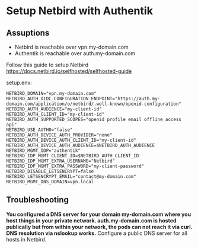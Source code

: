 # Setup Netbird with Authentik

## Assuptions
* Netbird is reachable over vpn.my-domain.com
* Authentik is reachable over auth.my-domain.com

Follow this guide to setup Netbird https://docs.netbird.io/selfhosted/selfhosted-guide

setup.env:
```
NETBIRD_DOMAIN="vpn.my-domain.com"
NETBIRD_AUTH_OIDC_CONFIGURATION_ENDPOINT="https://auth.my-domain.com/application/o/netbird/.well-known/openid-configuration"
NETBIRD_AUTH_AUDIENCE="my-client-id"
NETBIRD_AUTH_CLIENT_ID="my-client-id"
NETBIRD_AUTH_SUPPORTED_SCOPES="openid profile email offline_access api"
NETBIRD_USE_AUTH0="false"
NETBIRD_AUTH_DEVICE_AUTH_PROVIDER="none"
NETBIRD_AUTH_DEVICE_AUTH_CLIENT_ID="my-client-id"
NETBIRD_AUTH_DEVICE_AUTH_AUDIENCE=$NETBIRD_AUTH_AUDIENCE
NETBIRD_MGMT_IDP="authentik"
NETBIRD_IDP_MGMT_CLIENT_ID=$NETBIRD_AUTH_CLIENT_ID
NETBIRD_IDP_MGMT_EXTRA_USERNAME="Netbird"
NETBIRD_IDP_MGMT_EXTRA_PASSWORD="my-client-password"
NETBIRD_DISABLE_LETSENCRYPT=false
NETBIRD_LETSENCRYPT_EMAIL="contact@my-domain.com"
NETBIRD_MGMT_DNS_DOMAIN=vpn.local
```

## Troubleshooting

**You configured a DNS server for your domain my-domain.com where you host things in your private network. auth.my-domain.com is hosted publically but from within your network, the pods can not reach it via curl. DNS resolution via nslookup works.**
Configure a public DNS server for all hosts in Netbird.
